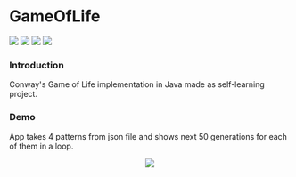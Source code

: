 # GameOfLife

[![](https://img.shields.io/badge/Java-14.0.2-brown)]()
[![](https://img.shields.io/badge/Maven-4.0.0-blue)](https://maven.apache.org/)
[![](https://img.shields.io/badge/lombok-1.18.12-yellow)](https://mvnrepository.com/artifact/org.projectlombok/lombok/1.18.12)
[![](https://img.shields.io/badge/org.json-20200518-green)](https://mvnrepository.com/artifact/org.json/json/20200518)

### Introduction

Conway's Game of Life implementation in Java made as self-learning project.

### Demo

App takes 4 patterns from json file and shows next 50 generations for each of them in a loop.

<p align="center">
<img src="GameOfLifeDemo.gif"/>
</p>
